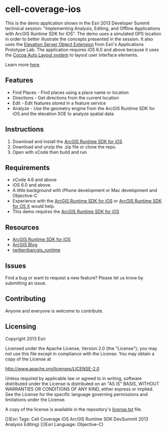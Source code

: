 
# cell-coverage-ios

This is the demo application shown in the Esri 2013 Developer Summit technical session: "Implementing Analysis, Editing, and Offline Applications with ArcGIS Runtime SDK for iOS".  The demo uses a simulated GPS location in order to better illustrate the concepts presented in the session.  It also uses the [Elevation Server Object Extension](http://blogs.esri.com/esri/apl/2010/10/07/elevation-server-object-extension/) from Esri's Applications Prototype Lab.  The application requires iOS 6.0 and above because it uses the [Cocoa Auto Layout system](https://developer.apple.com/library/ios/#documentation/UserExperience/Conceptual/AutolayoutPG/Articles/Introduction.html) to layout user interface elements.

Learn more [here](http://resources.arcgis.com/en/home/).

## Features
* Find Places - Find places using a place name or location
* Directions - Get directions from the current location
* Edit - Edit features stored in a feature service
* Analyze - Use the geometry engine from the ArcGIS Runtime SDK for iOS and the elevation SOE to analyze spatial data

## Instructions

1. Download and install the [ArcGIS Runtime SDK for iOS](http://developers.arcgis.com/en/ios/)
2. Download and unzip the .zip file or clone the repo.
3. Open with xCode then build and run

## Requirements

* xCode 4.6 and above
* iOS 6.0 and above.
* A little background with iPhone development or Mac development and Objective-C
* Experience with the [ArcGIS Runtime SDK for iOS](http://developers.arcgis.com/en/ios/) or [ArcGIS Runtime SDK for OS X](http://developers.arcgis.com/en/os-x/) would help.
* This demo requires the [ArcGIS Runtime SDK for iOS](http://developers.arcgis.com/en/ios/)

## Resources

* [ArcGIS Runtime SDK for iOS](http://developers.arcgis.com/en/ios/)
* [ArcGIS Blog](http://blogs.esri.com/esri/arcgis/)
* [twitter@arcgis_runtime](http://twitter.com/arcgis_runtime)

## Issues

Find a bug or want to request a new feature?  Please let us know by submitting an issue.

## Contributing

Anyone and everyone is welcome to contribute. 

## Licensing
Copyright 2013 Esri

Licensed under the Apache License, Version 2.0 (the "License");
you may not use this file except in compliance with the License.
You may obtain a copy of the License at

   http://www.apache.org/licenses/LICENSE-2.0

Unless required by applicable law or agreed to in writing, software
distributed under the License is distributed on an "AS IS" BASIS,
WITHOUT WARRANTIES OR CONDITIONS OF ANY KIND, either express or implied.
See the License for the specific language governing permissions and
limitations under the License.

A copy of the license is available in the repository's [license.txt]( https://raw.github.com/Esri/cell-coverage-ios/master/license.txt) file.

[](Esri Tags: Cell Coverage iOS ArcGIS Runtime SDK DevSummit 2013 Analysis Editing)
[](Esri Language: Objective-C)